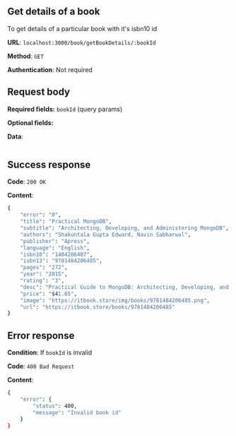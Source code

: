 ## Get details of a book
To get details of a particular book with it's isbn10 id

**URL**: `localhost:3000/book/getBookDetails/:bookId`

**Method**: `GET`

**Authentication**: Not required

## Request body
**Required fields:** `bookId` (query params)

**Optional fields:**

**Data**:
```bash

```

## Success response
**Code**: `200 OK`

**Content**:
```bash
{
    "error": "0",
    "title": "Practical MongoDB",
    "subtitle": "Architecting, Developing, and Administering MongoDB",
    "authors": "Shakuntala Gupta Edward, Navin Sabharwal",
    "publisher": "Apress",
    "language": "English",
    "isbn10": "1484206487",
    "isbn13": "9781484206485",
    "pages": "272",
    "year": "2015",
    "rating": "3",
    "desc": "Practical Guide to MongoDB: Architecting, Developing, and Administering MongoDB begins with a short introduction to the basics of NoSQL databases and then introduces readers to MongoDB - the leading document based NoSQL database, acquainting them step-by-step with all aspects of MongoDB.Practical Gu...",
    "price": "$41.65",
    "image": "https://itbook.store/img/books/9781484206485.png",
    "url": "https://itbook.store/books/9781484206485"
}
```

## Error response
**Condition**: If `bookId` is invalid

**Code**: `400 Bad Request`

**Content**:
```bash
{
    "error": {
        "status": 400,
        "message": "Invalid book id"
    }
}
```
